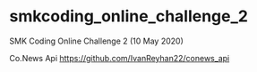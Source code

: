 # smkcoding_online_challenge_2
SMK Coding Online Challenge 2 (10 May 2020)

Co.News Api 
https://github.com/IvanReyhan22/conews_api
